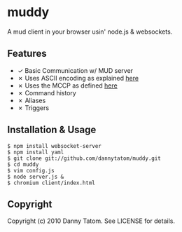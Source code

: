 # muddy

A mud client in your browser usin' node.js & websockets.

## Features

- ✓ Basic Communication w/ MUD server
- ✗ Uses ASCII encoding as explained [here](http://cryosphere.net/mud-protocol.html)
- ✗ Uses the MCCP as defined [here](http://mccp.smaugmuds.org/)
- ✗ Command history
- ✗ Aliases
- ✗ Triggers

## Installation & Usage

    $ npm install websocket-server
    $ npm install yaml
    $ git clone git://github.com/dannytatom/muddy.git
    $ cd muddy
    $ vim config.js
    $ node server.js &
    $ chromium client/index.html

## Copyright

Copyright (c) 2010 Danny Tatom. See LICENSE for details.
